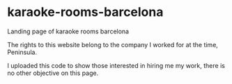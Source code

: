 # karaoke-rooms-barcelona

Landing page of karaoke rooms barcelona

The rights to this website belong to the company I worked for at the time, Peninsula.

I uploaded this code to show those interested in hiring me my work, there is no other objective on this page.
